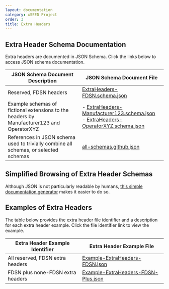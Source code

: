```yaml
---
layout: documentation
category: xSEED Project
order: 3
title: Extra Headers
---
```


## Extra Header Schema Documentation

Extra headers are documented in JSON Schema. Click the links below to access JSON schema documentation.

| JSON Schema Document Description                             | JSON Schema Document File                                    |
| ------------------------------------------------------------ | ------------------------------------------------------------ |
| Reserved, FDSN headers                                       | [ExtraHeaders-FDSN.schema.json](https://github.com/iris-edu/xseed-specification/blob/master/ExtraHeaders/ExtraHeaders-FDSN.schema.json) |
| Example schemas of fictional extensions to the headers by Manufacturer123 and OperatorXYZ | - [ExtraHeaders-Manufacturer123.schema.json](https://github.com/iris-edu/xseed-specification/blob/master/ExtraHeaders/ExtraHeaders-Manufacturer123.schema.json)<br/>- [ExtraHeaders-OperatorXYZ.schema.json](https://github.com/iris-edu/xseed-specification/blob/master/ExtraHeaders/ExtraHeaders-OperatorXYZ.schema.json) |
| References in JSON schema used to trivially combine all schemas, or selected schemas | [all-schemas.github.json](https://github.com/iris-edu/xseed-specification/blob/master/ExtraHeaders/all-schemas.github.json) |

## Simplified Browsing of Extra Header Schemas

Although JSON is not particularly readable by humans, [this simple documentation generator](https://github.com/iris-edu/xseed-specification/blob/master/ExtraHeaders/all-schemas.github.json) makes it easier to do so.

## Examples of Extra Headers

The table below provides the extra header file identifier and a description for each extra header example. Click the file identifier link to view the example.

| Extra Header Example Identifier   | Extra Header Example File                                    |
| --------------------------------- | ------------------------------------------------------------ |
| All reserved, FDSN extra headers  | [Example-ExtraHeaders-FDSN.json](https://github.com/iris-edu/xseed-specification/blob/master/ExtraHeaders/Example-ExtraHeaders-FDSN.json) |
| FDSN plus none-FDSN extra headers | [Example-ExtraHeaders-FDSN-Plus.json](https://github.com/iris-edu/xseed-specification/blob/master/ExtraHeaders/Example-ExtraHeaders-FDSN-Plus.json) |

